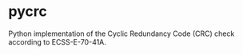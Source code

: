 # pycrc
Python implementation of the Cyclic Redundancy Code (CRC) check according to ECSS-E-70-41A.
